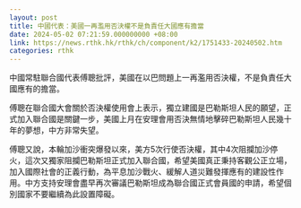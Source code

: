 ```yaml
---
layout: post
title: 中國代表：美國一再濫用否決權不是負責任大國應有擔當
date: 2024-05-02 07:21:59.000000000 +08:00
link: https://news.rthk.hk/rthk/ch/component/k2/1751433-20240502.htm
categories: rthk
---
```


中國常駐聯合國代表傅聰批評，美國在以巴問題上一再濫用否決權，不是負責任大國應有的擔當。

傅聰在聯合國大會關於否決權使用會上表示，獨立建國是巴勒斯坦人民的願望，正式加入聯合國是關鍵一步，美國上月在安理會用否決無情地擊碎巴勒斯坦人民幾十年的夢想，中方非常失望。

傅聰又說，本輪加沙衝突爆發以來，美方5次行使否決權，其中4次阻攔加沙停火，這次又獨家阻攔巴勒斯坦正式加入聯合國，希望美國真正秉持客觀公正立場，加入國際社會的正義行動，為平息加沙戰火、緩解人道災難發揮應有的建設性作用。中方支持安理會盡早再次審議巴勒斯坦成為聯合國正式會員國的申請，希望個別國家不要繼續為此設置障礙。

